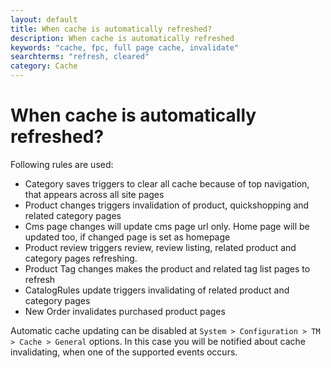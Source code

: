 ```yaml
---
layout: default
title: When cache is automatically refreshed?
description: When cache is automatically refreshed
keywords: "cache, fpc, full page cache, invalidate"
searchterms: "refresh, cleared"
category: Cache
---
```


# When cache is automatically refreshed?

Following rules are used:

* Category saves triggers to clear all cache because of top navigation, that
appears across all site pages
* Product changes triggers invalidation of product, quickshopping and related
category pages
* Cms page changes will update cms page url only. Home page will be updated too,
if changed page is set as homepage
* Product review triggers review, review listing, related product and category
pages refreshing.
* Product Tag changes makes the product and related tag list pages to refresh
* CatalogRules update triggers invalidating of related product and category pages
* New Order invalidates purchased product pages

Automatic cache updating can be disabled at
`System > Configuration > TM > Cache > General` options.
In this case you will be notified about cache invalidating, when one of the
supported events occurs.
